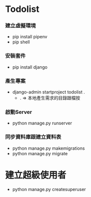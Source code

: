 # Todolist

### 建立虛擬環境
- pip install pipenv
- pip shell

### 安裝套件
- pip install django

### 產生專案
- django-admin startproject todolist .
    - . => 本地產生需求的目錄跟檔按

### 啟動Server
- python manage.py runserver


### 同步資料庫跟建立資料表
- python manage.py makemigrations
- python manage.py migrate

# 建立超級使用者
- python manage.py createsuperuser